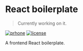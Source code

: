 # React boilerplate

> Currently working on it.

[![prhone](https://img.shields.io/badge/prhone-project-00bbbb.svg)](http://romelperez.com)
[![license](https://img.shields.io/github/license/vulcan-estudios/vulcanval.svg?maxAge=2592000)](./LICENSE)

A frontend React boilerplate.
